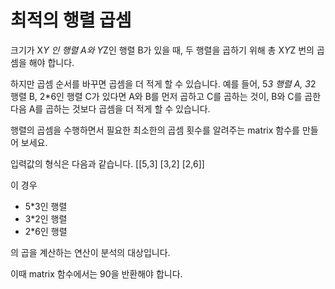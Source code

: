 # 최적의 행렬 곱셈
크기가 X*Y 인 행렬 A와 Y*Z인 행렬 B가 있을 때, 두 행렬을 곱하기 위해 총 X*Y*Z 번의 곱셈을 해야 합니다.

하지만 곱셈 순서를 바꾸면 곱셈을 더 적게 할 수 있습니다. 예를 들어, 5*3 행렬 A, 3*2 행렬 B, 2*6인 행렬 C가 있다면 A와 B를 먼저 곱하고 C를 곱하는 것이, B와 C를 곱한 다음 A를 곱하는 것보다 곱셈을 더 적게 할 수 있습니다.

행렬의 곱셈을 수행하면서 필요한 최소한의 곱셈 횟수를 알려주는 matrix 함수를 만들어 보세요.

입력값의 형식은 다음과 같습니다.
\[\[5,3] \[3,2] \[2,6]]

이 경우

* 5*3인 행렬
* 3*2인 행렬
* 2*6인 행렬

의 곱을 계산하는 연산이 분석의 대상입니다.

이때 matrix 함수에서는 90을 반환해야 합니다.